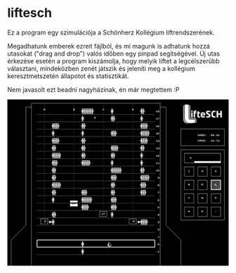 # liftesch

Ez a program egy szimulációja a Schönherz Kollégium liftrendszerének.

Megadhatunk emberek ezreit fájlból, és mi magunk is adhatunk hozzá utasokat ("drag and drop") valós időben egy pinpad segítségével. Új utas érkezése esetén a program kiszámolja, hogy melyik liftet a legcélszerűbb választani, mindeközben zenét játszik és jeleníti meg a kollégium keresztmetszetén állapotot és statisztikát.

Nem javasolt ezt beadni nagyházinak, én már megtettem :P

![LifteSCH](https://raw.githubusercontent.com/Gilgames32/liftesch/main/szepsegverseny/hires.png)
